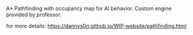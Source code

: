 A* Pathfinding with occupancy map for AI behavior. Custom engine provided by professor.

for more details:
https://dannys0n.github.io/WIP-website/pathfinding.html
